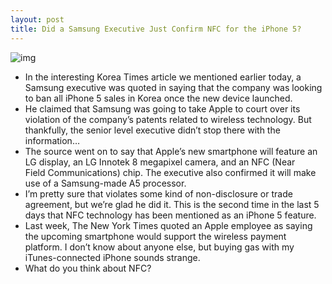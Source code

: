 ```yaml
---
layout: post
title: Did a Samsung Executive Just Confirm NFC for the iPhone 5?
---
```

![img](http://media.idownloadblog.com/wp-content/uploads/2011/03/NFC-iPhone.jpeg)
* In the interesting Korea Times article we mentioned earlier today, a Samsung executive was quoted in saying that the company was looking to ban all iPhone 5 sales in Korea once the new device launched.
* He claimed that Samsung was going to take Apple to court over its violation of the company’s patents related to wireless technology. But thankfully, the senior level executive didn’t stop there with the information…
* The source went on to say that Apple’s new smartphone will feature an LG display, an LG Innotek 8 megapixel camera, and an NFC (Near Field Communications) chip. The executive also confirmed it will make use of a Samsung-made A5 processor.
* I’m pretty sure that violates some kind of non-disclosure or trade agreement, but we’re glad he did it. This is the second time in the last 5 days that NFC technology has been mentioned as an iPhone 5 feature.
* Last week, The New York Times quoted an Apple employee as saying the upcoming smartphone would support the wireless payment platform. I don’t know about anyone else, but buying gas with my iTunes-connected iPhone sounds strange.
* What do you think about NFC?

